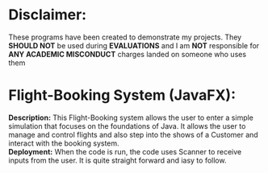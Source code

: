 # Disclaimer: 
These programs have been created to demonstrate my projects. They <strong>SHOULD NOT</strong> be used during <strong>EVALUATIONS</strong> and I am <strong>NOT</strong> responsible for <strong>ANY ACADEMIC MISCONDUCT</strong> charges landed on someone who uses them

# Flight-Booking System (JavaFX):
<strong>Description:</strong> This Flight-Booking system allows the user to enter a simple simulation that focuses on the foundations of Java. It allows the user to manage and control flights and also step into the shows of a Customer and interact with the booking system.
<br/><strong>Deployment:</strong> When the code is run, the code uses Scanner to receive inputs from the user. It is quite straight forward and iasy to follow.
